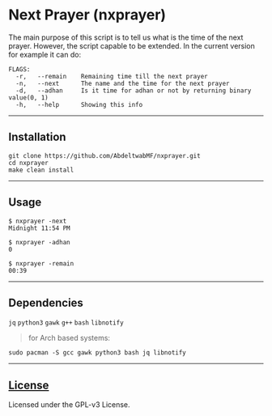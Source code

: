 # Next Prayer (nxprayer)

The main purpose of this script is to tell us what is the time of the next prayer.
However, the script capable to be extended.
In the current version for example it can do:

```
FLAGS:
  -r,	--remain	Remaining time till the next prayer
  -n,	--next		The name and the time for the next prayer
  -d,	--adhan		Is it time for adhan or not by returning binary value(0, 1)
  -h,	--help		Showing this info
```

---

## Installation

```
git clone https://github.com/AbdeltwabMF/nxprayer.git
cd nxprayer
make clean install
```
---

## Usage

```
$ nxprayer -next
Midnight 11:54 PM

$ nxprayer -adhan
0

$ nxprayer -remain
00:39
```

---

## Dependencies
 `jq` `python3` `gawk` `g++` `bash` `libnotify`


> for Arch based systems:
```
sudo pacman -S gcc gawk python3 bash jq libnotify
```

---

## [License](LICENSE)
Licensed under the GPL-v3 License.
